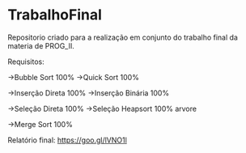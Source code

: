 # TrabalhoFinal
Repositorio criado para a realização em conjunto do trabalho final da materia de PROG_II. 

Requisitos:

->Bubble Sort  100%
->Quick Sort   100% 


->Inserção Direta  100% 
->Inserção Binária 100%


->Seleção Direta  100%
->Seleção Heapsort  100% arvore


->Merge Sort  100%


Relatório final: https://goo.gl/lVNO1l
